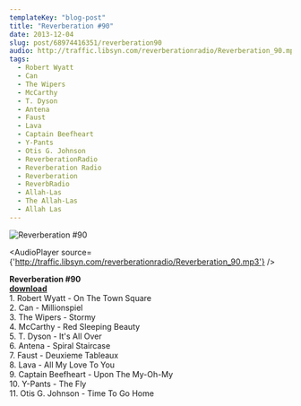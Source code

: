 ```yaml
---
templateKey: "blog-post"
title: "Reverberation #90"
date: 2013-12-04
slug: post/68974416351/reverberation90
audio: http://traffic.libsyn.com/reverberationradio/Reverberation_90.mp3
tags:
  - Robert Wyatt
  - Can
  - The Wipers
  - McCarthy
  - T. Dyson
  - Antena
  - Faust
  - Lava
  - Captain Beefheart
  - Y-Pants
  - Otis G. Johnson
  - ReverberationRadio
  - Reverberation Radio
  - Reverberation
  - ReverbRadio
  - Allah-Las
  - The Allah-Las
  - Allah Las
---
```


![Reverberation #90](../images/bda60dc89b61631e4c968e94144cd6025df3b6fa2869adca4e954e1dfc928c11.jpg)

<AudioPlayer source={'http://traffic.libsyn.com/reverberationradio/Reverberation_90.mp3'} />

<p><strong>Reverberation #90<br /></strong><strong><a href="http://traffic.libsyn.com/reverberationradio/Reverberation_90.mp3" title="download">download<br /></a></strong>1. Robert Wyatt - On The Town Square<br />2. Can - Millionspiel<br />3. The Wipers - Stormy<br />4. McCarthy - Red Sleeping Beauty<br />5. T. Dyson - It's All Over<br />6. Antena - Spiral Staircase<br />7. Faust - Deuxieme Tableaux<br />8. Lava - All My Love To You<br />9. Captain Beefheart - Upon The My-Oh-My<br />10. Y-Pants - The Fly<br />11. Otis G. Johnson - Time To Go Home</p>
